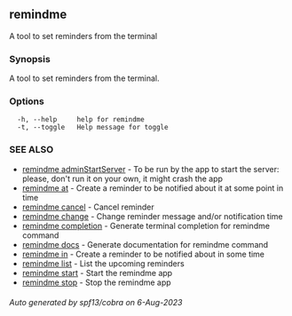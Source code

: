 ## remindme

A tool to set reminders from the terminal

### Synopsis

A tool to set reminders from the terminal.

### Options

```
  -h, --help     help for remindme
  -t, --toggle   Help message for toggle
```

### SEE ALSO

* [remindme adminStartServer](remindme_adminStartServer.md)	 - To be run by the app to start the server: please, don't run it on your own, it might crash the app
* [remindme at](remindme_at.md)	 - Create a reminder to be notified about it at some point in time
* [remindme cancel](remindme_cancel.md)	 - Cancel reminder
* [remindme change](remindme_change.md)	 - Change reminder message and/or notification time
* [remindme completion](remindme_completion.md)	 - Generate terminal completion for remindme command
* [remindme docs](remindme_docs.md)	 - Generate documentation for remindme command
* [remindme in](remindme_in.md)	 - Create a reminder to be notified about in some time
* [remindme list](remindme_list.md)	 - List the upcoming reminders
* [remindme start](remindme_start.md)	 - Start the remindme app
* [remindme stop](remindme_stop.md)	 - Stop the remindme app

###### Auto generated by spf13/cobra on 6-Aug-2023
